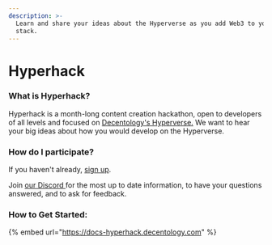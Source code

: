 ```yaml
---
description: >-
  Learn and share your ideas about the Hyperverse as you add Web3 to your talent
  stack.
---
```


# Hyperhack

### What is Hyperhack?

Hyperhack is a month-long content creation hackathon, open to developers of all levels and focused on [Decentology's Hyperverse.](https://www.decentology.com/hyperverse) We want to hear your big ideas about how you would develop on the Hyperverse.

### How do I participate?

If you haven't already, [sign up](https://q5xg9k10cux.typeform.com/to/Nk5DNoRH).

Join [our Discord ](https://discord.gg/FFtYYUBj)for the most up to date information, to have your questions answered, and to ask for feedback.&#x20;

### How to Get Started:

{% embed url="https://docs-hyperhack.decentology.com" %}
